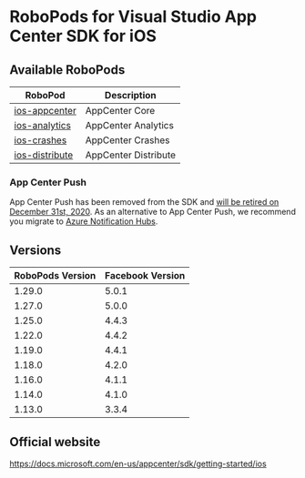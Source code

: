 # RoboPods for Visual Studio App Center SDK for iOS

## Available RoboPods

| RoboPod                           | Description                               |
|-----------------------------------|-------------------------------------------|
| [ios-appcenter](ios-core/)        | AppCenter Core                            |
| [ios-analytics](ios-analytics/)   | AppCenter Analytics                       |
| [ios-crashes](ios-crashes/)       | AppCenter Crashes                         |
| [ios-distribute](ios-distribute/) | AppCenter Distribute                      |

### App Center Push
App Center Push has been removed from the SDK and [will be retired on December 31st, 2020](https://devblogs.microsoft.com/appcenter/migrating-off-app-center-push/).
As an alternative to App Center Push, we recommend you migrate to [Azure Notification Hubs](../azure/ios-notification-hubs).

## Versions

| RoboPods Version | Facebook Version |
|------------------|------------------|
| 1.29.0           | 5.0.1            |
| 1.27.0           | 5.0.0            |
| 1.25.0           | 4.4.3            |
| 1.22.0           | 4.4.2            |
| 1.19.0           | 4.4.1            |
| 1.18.0           | 4.2.0            |
| 1.16.0           | 4.1.1            |
| 1.14.0           | 4.1.0            |
| 1.13.0           | 3.3.4            |

## Official website

https://docs.microsoft.com/en-us/appcenter/sdk/getting-started/ios
